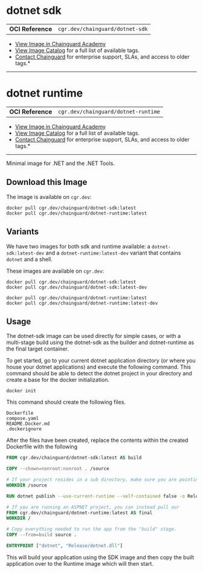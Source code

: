 <!--monopod:start-->
# dotnet sdk
| | |
| - | - |
| **OCI Reference** | `cgr.dev/chainguard/dotnet-sdk` |


* [View Image in Chainguard Academy](https://edu.chainguard.dev/chainguard/chainguard-images/reference/dotnet-sdk/overview/)
* [View Image Catalog](https://console.enforce.dev/images/catalog) for a full list of available tags.
* [Contact Chainguard](https://www.chainguard.dev/chainguard-images) for enterprise support, SLAs, and access to older tags.*

---
# dotnet runtime
| | |
| - | - |
| **OCI Reference** | `cgr.dev/chainguard/dotnet-runtime` |


* [View Image in Chainguard Academy](https://edu.chainguard.dev/chainguard/chainguard-images/reference/dotne-runtime/overview/)
* [View Image Catalog](https://console.enforce.dev/images/catalog) for a full list of available tags.
* [Contact Chainguard](https://www.chainguard.dev/chainguard-images) for enterprise support, SLAs, and access to older tags.*

---
<!--monopod:end-->

<!--overview:start-->
Minimal image for .NET and the .NET Tools.
<!--overview:end-->

<!--getting:start-->
## Download this Image
The image is available on `cgr.dev`:

```
docker pull cgr.dev/chainguard/dotnet-sdk:latest
docker pull cgr.dev/chainguard/dotnet-runtime:latest
```
<!--getting:end-->

<!--body:start-->
## Variants

We have two images for both sdk and runtime available: a `dotnet-sdk:latest-dev` and a `dotnet-runtime:latest-dev` variant that contains `dotnet` and a shell.

These images are available on `cgr.dev`:

```
docker pull cgr.dev/chainguard/dotnet-sdk:latest
docker pull cgr.dev/chainguard/dotnet-sdk:latest-dev

docker pull cgr.dev/chainguard/dotnet-runtime:latest
docker pull cgr.dev/chainguard/dotnet-runtime:latest-dev
```

## Usage

The dotnet-sdk image can be used directly for simple cases, or with a multi-stage build using the dotnet-sdk as the builder and dotnet-runtime as the final target container.

To get started, go to your current dotnet application directory (or where you house your dotnet applications) and execute the following command. This command should be able to detect the dotnet project in your directory and create a base for the docker initialization.

```docker init```

This command should create the following files.

```
Dockerfile
compose.yaml
README.Docker.md
.dockerignore
```

After the files have been created, replace the contents within the created Dockerfile with the following

```Dockerfile
FROM cgr.dev/chainguard/dotnet-sdk:latest AS build

COPY --chown=nonroot:nonroot . /source

# If your project resides in a sub directory, make sure you are pointing to that directory. ex: If your project resided in a directory called 'app', you would set the destination to /source/app
WORKDIR /source

RUN dotnet publish --use-current-runtime --self-contained false -o Release

# If you are running an ASPNET project, you can instead pull our 
FROM cgr.dev/chainguard/dotnet-runtime:latest AS final
WORKDIR /

# Copy everything needed to run the app from the "build" stage.
COPY --from=build source .

ENTRYPOINT ["dotnet", "Release/dotnet.dll"]
```

This will build your application using the SDK image and then copy the built application over to the Runtime image which will then start.
<!--body:end-->
